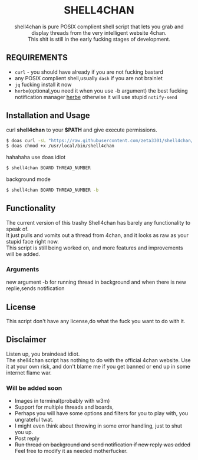 <h1 align="center">SHELL4CHAN</h1>
<p align="center">shell4chan is pure POSIX complient shell script that lets you grab and display threads from the very intelligent website 4chan.<br>This shit is still in the early fucking stages of development.
</p>

## REQUIREMENTS

* `curl` - you should have already if you are not fucking bastard
*  any POSIX complient shell,usually `dash` if you are not brainlet 
* `jq` fucking install it now
* `herbe`(optional,you need it when you use -b argument) the best fucking notification manager [herbe](https://github.com/zeta3301/herbe) otherwise it will use stupid `notify-send`
## Installation and Usage
curl **shell4chan** to your **$PATH** and give execute permissions.

```sh
$ doas curl -sL "https://raw.githubusercontent.com/zeta3301/shell4chan/main/shell4chan" -o /usr/local/bin/shell4chan
$ doas chmod +x /usr/local/bin/shell4chan
```
hahahaha use doas idiot

```sh
$ shell4chan BOARD THREAD_NUMBER
```
background mode
```sh
$ shell4chan BOARD THREAD_NUMBER -b
```

## Functionality
The current version of this trashy Shell4chan has barely any functionality to speak of.<br>It just pulls and vomits out a thread from 4chan, and it looks as raw as your stupid face right now.<br>
This script is still being worked on, and more features and improvements will be added.
### Arguments
new argument -b for running thread in background and when there is new replie,sends notification

## License
This script don't have any license,do what the fuck you want to do with it.

## Disclaimer
Listen up, you braindead idiot.<br>The shell4chan script has nothing to do with the official 4chan website. Use it at your own risk, and don't blame me if you get banned or end up in some internet flame war.

### Will be added soon
* Images in terminal(probably with w3m)
* Support for multiple threads and boards,
* Perhaps you will have some options and filters for you to play with, you ungrateful twat.
* I might even think about throwing in some error handling, just to shut you up.
* Post reply
* ~~Run thread on background and send notification if new reply was added~~
Feel free to modify it as needed motherfucker.
